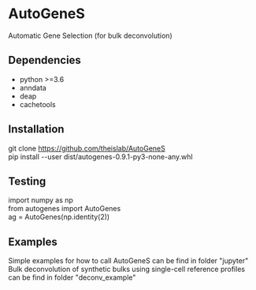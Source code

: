# AutoGeneS

Automatic Gene Selection (for bulk deconvolution)

## Dependencies

* python >=3.6
* anndata
* deap
* cachetools

## Installation
git clone https://github.com/theislab/AutoGeneS<br/>
pip install --user dist/autogenes-0.9.1-py3-none-any.whl<br/>

## Testing
import numpy as np<br/>
from autogenes import AutoGenes<br/>
ag = AutoGenes(np.identity(2))<br/>

## Examples

Simple examples for how to call AutoGeneS can be find in folder "jupyter"
Bulk deconvolution of synthetic bulks using single-cell reference profiles can be find in folder "deconv_example"
